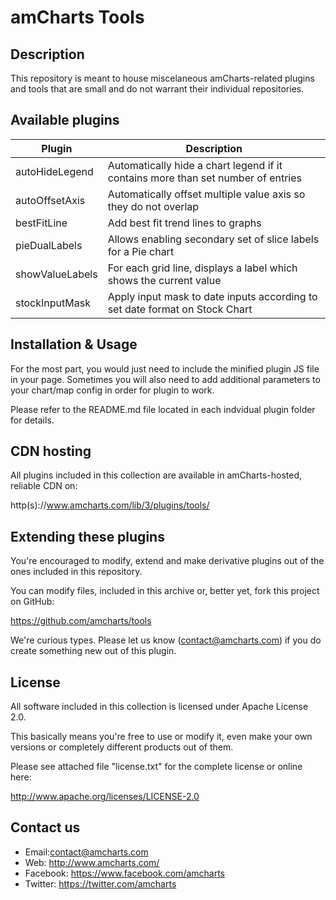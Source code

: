 # amCharts Tools

## Description

This repository is meant to house miscelaneous amCharts-related plugins and
tools that are small and do not warrant their individual repositories.

## Available plugins

Plugin | Description
------ | -----------
autoHideLegend | Automatically hide a chart legend if it contains more than set number of entries
autoOffsetAxis | Automatically offset multiple value axis so they do not overlap
bestFitLine | Add best fit trend lines to graphs
pieDualLabels | Allows enabling secondary set of slice labels for a Pie chart
showValueLabels | For each grid line, displays a label which shows the current value
stockInputMask | Apply input mask to date inputs according to set date format on Stock Chart


## Installation & Usage

For the most part, you would just need to include the minified plugin JS file in
your page. Sometimes you will also need to add additional parameters to your
chart/map config in order for plugin to work.

Please refer to the README.md file located in each indvidual plugin folder for
details.


## CDN hosting

All plugins included in this collection are available in amCharts-hosted,
reliable CDN on:

http(s)://www.amcharts.com/lib/3/plugins/tools/


## Extending these plugins

You're encouraged to modify, extend and make derivative plugins out of the ones
included in this repository.

You can modify files, included in this archive or, better yet, fork this project
on GitHub:

https://github.com/amcharts/tools

We're curious types. Please let us know (contact@amcharts.com) if you do create
something new out of this plugin.


## License

All software included in this collection is licensed under Apache License 2.0.

This basically means you're free to use or modify it, even make your own
versions or completely different products out of them.

Please see attached file "license.txt" for the complete license or online here:

http://www.apache.org/licenses/LICENSE-2.0


## Contact us

* Email:contact@amcharts.com
* Web: http://www.amcharts.com/
* Facebook: https://www.facebook.com/amcharts
* Twitter: https://twitter.com/amcharts

